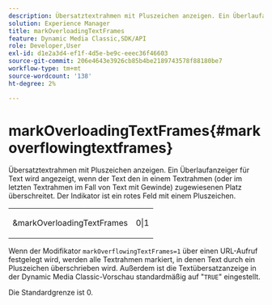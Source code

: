 ```yaml
---
description: Übersatztextrahmen mit Pluszeichen anzeigen. Ein Überlaufanzeiger für Text wird angezeigt, wenn der Text den in einem Textrahmen (oder im letzten Textrahmen im Fall von Text mit Gewinde) zugewiesenen Platz überschreitet. Der Indikator ist ein rotes Feld mit einem Pluszeichen.
solution: Experience Manager
title: markOverloadingTextFrames
feature: Dynamic Media Classic,SDK/API
role: Developer,User
exl-id: d1e2a3d4-ef1f-4d5e-be9c-eeec36f46603
source-git-commit: 206e4643e3926cb85b4be2189743578f88180be7
workflow-type: tm+mt
source-wordcount: '138'
ht-degree: 2%

---
```


# markOverloadingTextFrames{#markoverflowingtextframes}

Übersatztextrahmen mit Pluszeichen anzeigen. Ein Überlaufanzeiger für Text wird angezeigt, wenn der Text den in einem Textrahmen (oder im letzten Textrahmen im Fall von Text mit Gewinde) zugewiesenen Platz überschreitet. Der Indikator ist ein rotes Feld mit einem Pluszeichen.

<table id="simpletable_F17FD29EB52043BF9000923ED5195A26"> 
 <tr class="strow"> 
  <td class="stentry"> <p><span class="codeph"> &amp;markOverloadingTextFrames</span> </p> </td> 
  <td class="stentry"> <p>0|1 </p></td> 
 </tr> 
</table>

Wenn der Modifikator `markOverflowingTextFrames=1` über einen URL-Aufruf festgelegt wird, werden alle Textrahmen markiert, in denen Text durch ein Pluszeichen überschrieben wird. Außerdem ist die Textübersatzanzeige in der Dynamic Media Classic-Vorschau standardmäßig auf &quot;`TRUE`&quot; eingestellt.

Die Standardgrenze ist 0.
